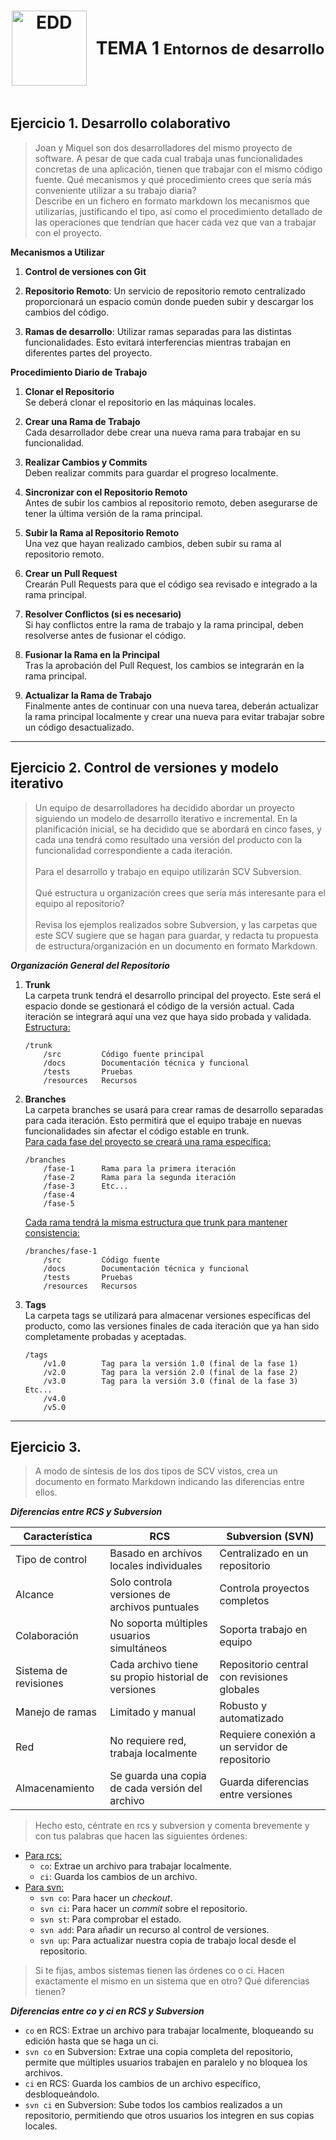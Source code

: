 <div style="display: flex; justify-content: center; align-items: center; text-align: center;">
    <h1 style="display: flex; align-items: center;">
        <img src="https://elpythonista.com/wp-content/uploads/2020/08/Ides-2020-imagen-principal-1.png" alt="EDD" width="120" height="120" style="margin-right: 15px;">
        <b>TEMA 1 <small>Entornos de desarrollo</small></b>
    </h1>
</div>

## **Ejercicio 1. Desarrollo colaborativo**
>Joan y Miquel son dos desarrolladores del mismo proyecto de software. A pesar de que cada cual trabaja unas funcionalidades concretas de una aplicación, tienen que trabajar con el mismo código fuente. Qué mecanismos y qué procedimiento crees que sería más conveniente utilizar a su trabajo diaria?<br>
Describe en un fichero en formato markdown los mecanismos que utilizarías, justificando el tipo, así como el procedimiento detallado de las operaciones que tendrían que hacer cada vez que van a trabajar con el proyecto.

**Mecanismos a Utilizar**

1. **Control de versiones con Git**

2. **Repositorio Remoto**:
   Un servicio de repositorio remoto centralizado proporcionará un espacio común donde pueden subir y descargar los cambios del código.

3. **Ramas de desarrollo**:
   Utilizar ramas separadas para las distintas funcionalidades. Esto evitará interferencias mientras trabajan en diferentes partes del proyecto.

**Procedimiento Diario de Trabajo**

1. **Clonar el Repositorio**<br>
   Se deberá clonar el repositorio en las máquinas locales.

2. **Crear una Rama de Trabajo**<br>
   Cada desarrollador debe crear una nueva rama para trabajar en su funcionalidad.

3. **Realizar Cambios y Commits**<br>
   Deben realizar commits para guardar el progreso localmente.

4. **Sincronizar con el Repositorio Remoto**<br>
   Antes de subir los cambios al repositorio remoto, deben asegurarse de tener la última versión de la rama principal.

5. **Subir la Rama al Repositorio Remoto**<br>
   Una vez que hayan realizado cambios, deben subir su rama al repositorio remoto.

6. **Crear un Pull Request**<br>
   Crearán Pull Requests para que el código sea revisado e integrado a la rama principal.

7. **Resolver Conflictos (si es necesario)**<br>
   Si hay conflictos entre la rama de trabajo y la rama principal, deben resolverse antes de fusionar el código.

8. **Fusionar la Rama en la Principal**<br>
   Tras la aprobación del Pull Request, los cambios se integrarán en la rama principal.

9. **Actualizar la Rama de Trabajo**<br>
   Finalmente antes de continuar con una nueva tarea, deberán actualizar la rama principal localmente y crear una nueva para evitar trabajar sobre un código desactualizado.

---

## **Ejercicio 2. Control de versiones y modelo iterativo**
>Un equipo de desarrolladores ha decidido abordar un proyecto siguiendo un modelo de desarrollo iterativo e incremental. En la planificación inicial, se ha decidido que se abordará en cinco fases, y cada una tendrá como resultado una versión del producto con la funcionalidad correspondiente a cada iteración.<br><br>
Para el desarrollo y trabajo en equipo utilizarán SCV Subversion.<br><br>
Qué estructura u organización crees que sería más interesante para el equipo al repositorio?<br><br>
Revisa los ejemplos realizados sobre Subversion, y las carpetas que este SCV sugiere que se hagan para guardar, y redacta tu propuesta de estructura/organización en un documento en formato Markdown.

***Organización General del Repositorio***

1. **Trunk**<br>
   La carpeta trunk tendrá el desarrollo principal del proyecto. Este será el espacio donde se gestionará el código de la versión actual. Cada iteración se integrará aquí una vez que haya sido probada y validada.<br>
   <u>Estructura:</u>
      <pre><code>/trunk
       /src         Código fuente principal
       /docs        Documentación técnica y funcional
       /tests       Pruebas
       /resources   Recursos</code></pre>
2. **Branches**<br>
   La carpeta branches se usará para crear ramas de desarrollo separadas para cada iteración. Esto permitirá que el equipo trabaje en nuevas funcionalidades sin afectar el código estable en trunk.<br>
   <u>Para cada fase del proyecto se creará una rama específica:</u>
      <pre><code>/branches
       /fase-1      Rama para la primera iteración
       /fase-2      Rama para la segunda iteración
       /fase-3      Etc...
       /fase-4
       /fase-5</code></pre>
   <u>Cada rama tendrá la misma estructura que trunk para mantener consistencia:</u>
      <pre><code>/branches/fase-1
       /src         Código fuente
       /docs        Documentación técnica y funcional
       /tests       Pruebas
       /resources   Recursos</code></pre>
3. **Tags**<br>
   La carpeta tags se utilizará para almacenar versiones específicas del producto, como las versiones finales de cada iteración que ya han sido completamente probadas y aceptadas.<br>
      <pre><code>/tags
       /v1.0        Tag para la versión 1.0 (final de la fase 1)
       /v2.0        Tag para la versión 2.0 (final de la fase 2)
       /v3.0        Tag para la versión 3.0 (final de la fase 3) Etc...
       /v4.0
       /v5.0</code></pre>

---

## **Ejercicio 3.**
>A modo de síntesis de los dos tipos de SCV vistos, crea un documento en formato Markdown indicando las diferencias entre ellos.<br>

***Diferencias entre RCS y Subversion***

| Característica        | RCS                                                 | Subversion (SVN)                               |
| --------------------- | --------------------------------------------------- | ---------------------------------------------- |
| Tipo de control       | Basado en archivos locales individuales             | Centralizado en un repositorio                 |
| Alcance               | Solo controla versiones de archivos puntuales       | Controla proyectos completos                   |
| Colaboración          | No soporta múltiples usuarios simultáneos           | Soporta trabajo en equipo                      |
| Sistema de revisiones | Cada archivo tiene su propio historial de versiones | Repositorio central con revisiones globales    |
| Manejo de ramas       | Limitado y manual                                   | Robusto y automatizado                         |
| Red                   | No requiere red, trabaja localmente                 | Requiere conexión a un servidor de repositorio |
| Almacenamiento        | Se guarda una copia de cada versión del archivo     | Guarda diferencias entre versiones             |

>Hecho esto, céntrate en rcs y subversion y comenta brevemente y con tus palabras que hacen las siguientes órdenes:

- <u>Para rcs:</u><br>
    * `co`: Extrae un archivo para trabajar localmente.
    * `ci`: Guarda los cambios de un archivo.
- <u>Para svn:</u><br>
    * `svn co`: Para hacer un *checkout*.
    * `svn ci`: Para hacer un *commit* sobre el repositorio.
    * `svn st`: Para comprobar el estado.
    * `svn add`: Para añadir un recurso al control de versiones.
    * `svn up`: Para actualizar nuestra copia de trabajo local desde el repositorio.

>Si te fijas, ambos sistemas tienen las órdenes co o ci. Hacen exactamente el mismo en un sistema que en otro? Qué diferencias tienen?

***Diferencias entre co y ci en RCS y Subversion***
- `co` en RCS: Extrae un archivo para trabajar localmente, bloqueando su edición hasta que se haga un ci.
- `svn co` en Subversion: Extrae una copia completa del repositorio, permite que múltiples usuarios trabajen en paralelo y no bloquea los archivos.
- `ci` en RCS: Guarda los cambios de un archivo específico, desbloqueándolo.
- `svn ci` en Subversion: Sube todos los cambios realizados a un repositorio, permitiendo que otros usuarios los integren en sus copias locales.